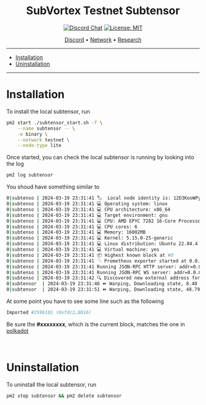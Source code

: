 <div align="center">

# **SubVortex Testnet Subtensor** <!-- omit in toc -->

[![Discord Chat](https://img.shields.io/discord/308323056592486420.svg)](https://discord.gg/bittensor)
[![License: MIT](https://img.shields.io/badge/License-MIT-yellow.svg)](https://opensource.org/licenses/MIT)

[Discord](https://discord.gg/bittensor) • [Network](https://taostats.io/) • [Research](https://bittensor.com/whitepaper)

</div>

---

- [Installation](#installation)
- [Uninstallation](#uninstallation)

---

# Installation

To install the local subtensor, run 
```bash
pm2 start ./subtensor_start.sh -f \
    --name subtensor -- \
    -e binary \
    --network testnet \
    --node-type lite
```

Once started, you can check the local subtensor is running by looking into the log

```bash
pm2 log subtensor
```

You shoud have something similar to

```bash
0|subtenso | 2024-03-19 23:31:41 🏷  Local node identity is: 12D3KooWPycx2kKpkkwbzjFSAKdTVFRvntLUKkC7VB3P7aUThmfX
0|subtenso | 2024-03-19 23:31:41 💻 Operating system: linux
0|subtenso | 2024-03-19 23:31:41 💻 CPU architecture: x86_64
0|subtenso | 2024-03-19 23:31:41 💻 Target environment: gnu
0|subtenso | 2024-03-19 23:31:41 💻 CPU: AMD EPYC 7282 16-Core Processor
0|subtenso | 2024-03-19 23:31:41 💻 CPU cores: 6
0|subtenso | 2024-03-19 23:31:41 💻 Memory: 16002MB
0|subtenso | 2024-03-19 23:31:41 💻 Kernel: 5.15.0-25-generic
0|subtenso | 2024-03-19 23:31:41 💻 Linux distribution: Ubuntu 22.04.4 LTS
0|subtenso | 2024-03-19 23:31:41 💻 Virtual machine: yes
0|subtenso | 2024-03-19 23:31:41 📦 Highest known block at #0
0|subtenso | 2024-03-19 23:31:41 〽️ Prometheus exporter started at 0.0.0.0:9615
0|subtenso | 2024-03-19 23:31:41 Running JSON-RPC HTTP server: addr=0.0.0.0:9933, allowed origins=["*"]
0|subtenso | 2024-03-19 23:31:41 Running JSON-RPC WS server: addr=0.0.0.0:9944, allowed origins=["*"]
0|subtenso | 2024-03-19 23:31:42 🔍 Discovered new external address for our node: /ip4/155.133.26.129/tcp/30333/ws/p2p/12D3KooWPycx2kKpkkwbzjFSAKdTVFRvntLUKkC7VB3P7aUThmfX
0|subtensor  | 2024-03-19 23:31:46 ⏩ Warping, Downloading state, 8.40 Mib (59 peers), best: #0 (0x2f05…6c03), finalized #0 (0x2f05…6c03), ⬇ 1.4MiB/s ⬆ 42.2kiB/s
0|subtensor  | 2024-03-19 23:31:51 ⏩ Warping, Downloading state, 48.79 Mib (74 peers), best: #0 (0x2f05…6c03), finalized #0 (0x2f05…6c03), ⬇ 4.0MiB/s ⬆ 14.2kiB/s
```

At some point you have to see some line such as the following

```bash
Imported #2596101 (0xfdc2…8016)
```

Be sure the **#xxxxxxxx**, which is the current block, matches the one in [polkadot](https://polkadot.js.org/apps/#/explorer)

<br />

# Uninstallation

To uninstall the local subtensor, run
```bash
pm2 stop subtensor && pm2 delete subtensor
```
